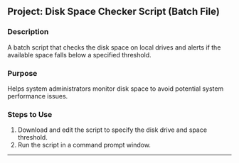 ## Project: Disk Space Checker Script (Batch File)

### Description
A batch script that checks the disk space on local drives and alerts if the available space falls below a specified threshold.

### Purpose
Helps system administrators monitor disk space to avoid potential system performance issues.

### Steps to Use
1. Download and edit the script to specify the disk drive and space threshold.
2. Run the script in a command prompt window.

---